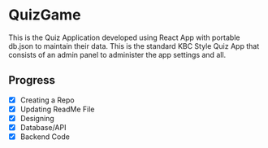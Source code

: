# QuizGame

This is the Quiz Application developed using React App with portable db.json to maintain their data. This is the standard KBC Style Quiz App that consists of an admin panel to administer the app settings and all.

## Progress

- [x] Creating a Repo
- [x] Updating ReadMe File
- [x] Designing
- [x] Database/API
- [x] Backend Code
